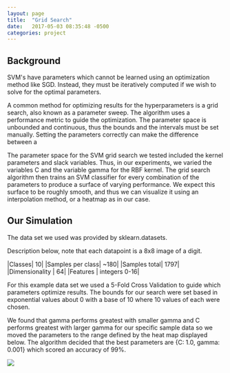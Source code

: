 ```yaml
---
layout: page
title:  "Grid Search"
date:   2017-05-03 08:35:48 -0500
categories: project
---
```


## Background

SVM's have parameters which cannot be learned using an optimization method like SGD. Instead, they must be iteratively computed if we wish to solve for the optimal parameters.

A common method for optimizing results for the hyperparameters is a grid search, also known as a parameter sweep. The algorithm uses a performance metric to guide the optimization.  The parameter space is unbounded and continuous, thus the bounds and the intervals must be set manually. Setting the parameters correctly can make the difference between a 

The parameter space for the SVM grid search we tested included the kernel parameters and slack variables. Thus, in our experiments, we varied the variables C and the variable gamma for the RBF kernel. The grid search algorithm then trains an SVM classifier for every combination of the parameters to produce a surface of varying performance. We expect this surface to be roughly smooth, and thus we can visualize it using an interpolation method, or a heatmap as in our case. 


## Our Simulation
The data set we used was provided by sklearn.datasets.

Description below, note that each datapoint is a 8x8 image of a digit.


|Classes| 10|
|Samples per class| ~180|
|Samples total| 1797|
|Dimensionality | 64|
|Features | integers 0-16|



For this example data set we used a 5-Fold Cross Validation to guide which parameters optimize results. The bounds for our search were set based in exponential values about 0 with a base of 10 where 10 values of each were chosen. 

We found that gamma performs greatest with smaller gamma and C performs greatest with larger gamma for our specific sample data so we moved the parameters to the range defined by the heat map displayed below. The algorithm decided that the best parameters are {C: 1.0, gamma: 0.001} which scored an accuracy of 99%.

<a href="{{site.proj_url}}/assets/grid.png"><img src="{{site.proj_url}}/assets/grid.png"></a>
